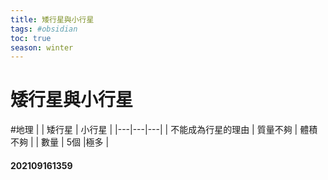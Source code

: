 ```yaml
---
title: 矮行星與小行星
tags: #obsidian 
toc: true
season: winter
---
```

# 矮行星與小行星
#地理
| | 矮行星 | 小行星 |
|---|---|---|
| 不能成為行星的理由 | 質量不夠 | 體積不夠 |
| 數量 | 5個 |極多 |

#### 202109161359